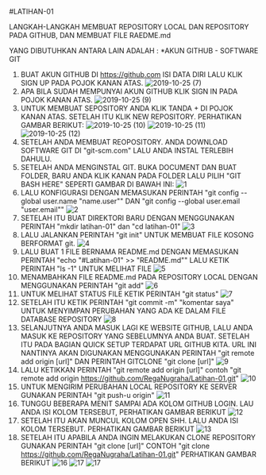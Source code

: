 #LATIHAN-01

LANGKAH-LANGKAH MEMBUAT REPOSITORY LOCAL DAN REPOSITORY PADA GITHUB, DAN MEMBUAT FILE RAEDME.md

YANG DIBUTUHKAN ANTARA LAIN ADALAH  :
*AKUN GITHUB - SOFTWARE GIT
  1. BUAT AKUN GITHUB DI https://github.com ISI DATA DIRI LALU KLIK SIGN UP PADA POJOK KANAN ATAS.
  ![2019-10-25 (7)](https://user-images.githubusercontent.com/56884391/67550646-34096580-f731-11e9-9036-7b4fb54a5c44.png)
  2. APA BILA SUDAH MEMPUNYAI AKUN GITHUB KLIK SIGN IN PADA POJOK KANAN ATAS.
  ![2019-10-25 (9)](https://user-images.githubusercontent.com/56884391/67551186-8303ca80-f732-11e9-98dd-9af184f15f73.png)
  3. UNTUK MEMBUAT SEPOSITORY ANDA KLIK TANDA + DI POJOK KANAN ATAS. SETELAH ITU KLIK NEW REPOSITORY. PERHATIKAN GAMBAR BERIKUT:
  ![2019-10-25 (10)](https://user-images.githubusercontent.com/56884391/67551455-2c4ac080-f733-11e9-9f12-622a49505f42.png)
  ![2019-10-25 (11)](https://user-images.githubusercontent.com/56884391/67557089-96b52e00-f73e-11e9-8cfb-6aebc2830ea7.png)
  ![2019-10-25 (12)](https://user-images.githubusercontent.com/56884391/67557326-16db9380-f73f-11e9-8196-2613aeedf2f8.png)
  4. SETELAH ANDA MEMBUAT REOPOSITORY. ANDA DOWNLOAD SOFTWARE GIT DI "git-scm.com" LALU ANDA INSTAL TERLEBIH DAHULU.
  5. SETELAH ANDA MENGINSTAL GIT. BUKA DOCUMENT DAN BUAT FOLDER, BARU ANDA KLIK KANAN PADA FOLDER LALU PILIH "GIT BASH HERE"
  SEPERTI GAMBAR DI BAWAH INI:
  ![1](https://user-images.githubusercontent.com/56884391/67551899-18ec2500-f734-11e9-9042-b0b2663e7b4c.png)
  6. LALU KONFIGURASI DENGAN MEMASUKAN PERINTAH "git config --global user.name "name.user"" DAN "git config --global user.email "user.email""
  ![2](https://user-images.githubusercontent.com/56884391/67552235-d7a84500-f734-11e9-8cf2-1fb56c3ddff5.png)
  7. SETELAH ITU BUAT DIREKTORI BARU DENGAN MENGGUNAKAN PERINTAH "mkdir latihan-01" dan "cd latihan-01"
  ![3](https://user-images.githubusercontent.com/56884391/67552391-34a3fb00-f735-11e9-9603-3e5ca0031f79.png)
  8. LALU JALANKAN PERINTAH "git init" UNTUK MEMBUAT FILE KOSONG BERFORMAT git.
  ![4](https://user-images.githubusercontent.com/56884391/67552634-a4b28100-f735-11e9-9f78-d45ffc7ecac7.png)
  9. LALU BUAT 1 FILE BERNAMA README.md DENGAN MEMASUKAN PERINTAH "echo "#Latihan-01" >> "README.md"" LALU KETIK PERINTAH "ls -1" UNTUK MELIHAT FILE
  ![5](https://user-images.githubusercontent.com/56884391/67552649-abd98f00-f735-11e9-8360-d55d5cdc5518.png)
  10. MENAMBAHKAN FILE README.md PADA REPOSITORY LOCAL DENGAN MENGGUNAKAN PERINTAH "git add" 
  ![6](https://user-images.githubusercontent.com/56884391/67552666-b6942400-f735-11e9-9033-2c4b5852d8ec.png)
  11. UNTUK MELIHAT STATUS FILE KETIK PERINTAH "git status"
  ![7](https://user-images.githubusercontent.com/56884391/67552671-ba27ab00-f735-11e9-8944-205939e9b10e.png)
  12. SETELAH ITU KETIK PERINTAH "git commit -m" "komentar saya" UNTUK MENYIMPAN PERUBAHAN YANG ADA KE DALAM FILE DATABASE REPOSITORY
  ![8](https://user-images.githubusercontent.com/56884391/67552698-c90e5d80-f735-11e9-9fb6-376ae38b3321.png)
  13. SELANJUTNYA ANDA MASUK LAGI KE WEBSITE GITHUB, LALU ANDA MASUK KE REPOSITORY YANG SEBELUMNYA ANDA BUAT. SETELAH ITU PADA BAGIAN QUICK SETUP TERDAPAT URL GITHUB KITA. URL INI NANTINYA AKAN DIGUNAKAN MENGGUNAKAN PERINTAH "git remote add origin [url]" DAN PERINTAH GITCLONE "git clone [url]"
  ![9](https://user-images.githubusercontent.com/56884391/67552699-c90e5d80-f735-11e9-88be-a6dca08c8fa5.png)
  14. LALU KETIKKAN PERINTAH "git remote add origin [url]" contoh "git remote add origin https://github.com/RegaNugraha/Latihan-01.git"
  ![10](https://user-images.githubusercontent.com/56884391/67552701-c90e5d80-f735-11e9-9aa1-73e8fb5ef523.png)
  15. UNTUK MENGIRIM PERUBAHAN LOCAL REPOSITORY KE SERVER GUNAKAN PERINTAH "git push-u origin"
  ![11](https://user-images.githubusercontent.com/56884391/67552702-c9a6f400-f735-11e9-97cc-83685ed74f76.png)
  16. TUNGGU BEBERAPA MENIT SAMPAI ADA KOLOM GITHUB LOGIN. LAU ANDA ISI KOLOM TERSEBUT, PERHATIKAN GAMBAR BERIKUT
  ![12](https://user-images.githubusercontent.com/56884391/67556663-c1eb4d80-f73d-11e9-905f-d4ce43193bf6.png)
  17. SETELAH ITU AKAN MUNCUL KOLOM OPEN SHH. LALU ANDA ISI KOLOM TERSEBUT. PERHATIKAN GAMBAR BERIKUT
  ![13](https://user-images.githubusercontent.com/56884391/67552706-ca3f8a80-f735-11e9-8e77-6c4dd9ae0bfb.png)
  18. SETELAH ITU APABILA ANDA INGIN MELAKUKAN CLONE REPOSITORY GUNAKAN PERINTAH "git clone [url]" CONTOH "git clone https://github.com/RegaNugraha/Latihan-01.git" PERHATIKAN GAMBAR BERIKUT
  ![16](https://user-images.githubusercontent.com/56884391/67556894-2d351f80-f73e-11e9-819f-8738d7d51a53.png)
  ![17](https://user-images.githubusercontent.com/56884391/67552722-cdd31180-f735-11e9-8697-f9650d5dc54f.png)
  ![17](https://user-images.githubusercontent.com/56884391/67552724-ce6ba800-f735-11e9-882c-e89b09237ec3.png)
